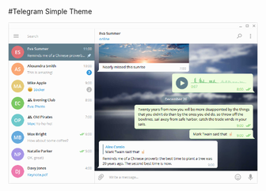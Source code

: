 #Telegram Simple Theme

![Theme Screenshot](https://raw.githubusercontent.com/imansoleimani/Telegram-Simple-Theme/master/Telegram%20Simple%20Theme.png)
